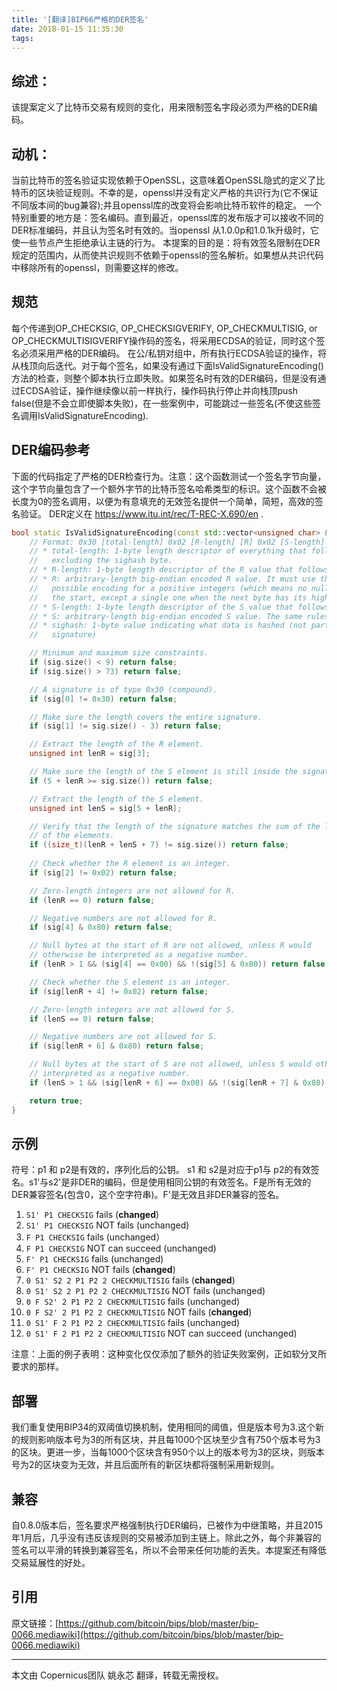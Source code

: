 ```yaml
---
title: '[翻译]BIP66严格的DER签名'
date: 2018-01-15 11:35:30
tags:
---
```

## 综述：
该提案定义了比特币交易有规则的变化，用来限制签名字段必须为严格的DER编码。
## 动机：
当前比特币的签名验证实现依赖于OpenSSL，这意味着OpenSSL隐式的定义了比特币的区块验证规则。不幸的是，openssl并没有定义严格的共识行为(它不保证不同版本间的bug兼容);并且openssl库的改变将会影响比特币软件的稳定。
一个特别重要的地方是：签名编码。直到最近，openssl库的发布版才可以接收不同的DER标准编码，并且认为签名时有效的。当openssl 从1.0.0p和1.0.1k升级时，它使一些节点产生拒绝承认主链的行为。
本提案的目的是：将有效签名限制在DER规定的范围内，从而使共识规则不依赖于openssl的签名解析。如果想从共识代码中移除所有的openssl，则需要这样的修改。
## 规范
每个传递到OP_CHECKSIG, OP_CHECKSIGVERIFY, OP_CHECKMULTISIG, or OP_CHECKMULTISIGVERIFY操作码的签名，将采用ECDSA的验证，同时这个签名必须采用严格的DER编码。
在公/私钥对组中，所有执行ECDSA验证的操作，将从栈顶向后迭代。对于每个签名，如果没有通过下面IsValidSignatureEncoding()方法的检查，则整个脚本执行立即失败。如果签名时有效的DER编码，但是没有通过ECDSA验证，操作继续像以前一样执行，操作码执行停止并向栈顶push false(但是不会立即使脚本失败)，在一些案例中，可能跳过一些签名(不使这些签名调用IsValidSignatureEncoding).
## DER编码参考
下面的代码指定了严格的DER检查行为。注意：这个函数测试一个签名字节向量，这个字节向量包含了一个额外字节的比特币签名哈希类型的标识。这个函数不会被长度为0的签名调用，以便为有意填充的无效签名提供一个简单，简短，高效的签名验证。
DER定义在 https://www.itu.int/rec/T-REC-X.690/en .
```c++
bool static IsValidSignatureEncoding(const std::vector<unsigned char> &sig) {
    // Format: 0x30 [total-length] 0x02 [R-length] [R] 0x02 [S-length] [S] [sighash]
    // * total-length: 1-byte length descriptor of everything that follows,
    //   excluding the sighash byte.
    // * R-length: 1-byte length descriptor of the R value that follows.
    // * R: arbitrary-length big-endian encoded R value. It must use the shortest
    //   possible encoding for a positive integers (which means no null bytes at
    //   the start, except a single one when the next byte has its highest bit set).
    // * S-length: 1-byte length descriptor of the S value that follows.
    // * S: arbitrary-length big-endian encoded S value. The same rules apply.
    // * sighash: 1-byte value indicating what data is hashed (not part of the DER
    //   signature)

    // Minimum and maximum size constraints.
    if (sig.size() < 9) return false;
    if (sig.size() > 73) return false;

    // A signature is of type 0x30 (compound).
    if (sig[0] != 0x30) return false;

    // Make sure the length covers the entire signature.
    if (sig[1] != sig.size() - 3) return false;

    // Extract the length of the R element.
    unsigned int lenR = sig[3];

    // Make sure the length of the S element is still inside the signature.
    if (5 + lenR >= sig.size()) return false;

    // Extract the length of the S element.
    unsigned int lenS = sig[5 + lenR];

    // Verify that the length of the signature matches the sum of the length
    // of the elements.
    if ((size_t)(lenR + lenS + 7) != sig.size()) return false;
 
    // Check whether the R element is an integer.
    if (sig[2] != 0x02) return false;

    // Zero-length integers are not allowed for R.
    if (lenR == 0) return false;

    // Negative numbers are not allowed for R.
    if (sig[4] & 0x80) return false;

    // Null bytes at the start of R are not allowed, unless R would
    // otherwise be interpreted as a negative number.
    if (lenR > 1 && (sig[4] == 0x00) && !(sig[5] & 0x80)) return false;

    // Check whether the S element is an integer.
    if (sig[lenR + 4] != 0x02) return false;

    // Zero-length integers are not allowed for S.
    if (lenS == 0) return false;

    // Negative numbers are not allowed for S.
    if (sig[lenR + 6] & 0x80) return false;

    // Null bytes at the start of S are not allowed, unless S would otherwise be
    // interpreted as a negative number.
    if (lenS > 1 && (sig[lenR + 6] == 0x00) && !(sig[lenR + 7] & 0x80)) return false;

    return true;
}
```
## 示例 
符号：p1 和 p2是有效的，序列化后的公钥。 s1 和 s2是对应于p1与 p2的有效签名。s1'与s2'是非DER的编码，但是使用相同公钥的有效签名。F是所有无效的DER兼容签名(包含0，这个空字符串)。F'是无效且非DER兼容的签名。

1. `S1' P1 CHECKSIG` fails (**changed**)
2. `S1' P1 CHECKSIG` NOT fails (unchanged)
3.  `F P1 CHECKSIG` fails (unchanged）
4.  `F P1 CHECKSIG` NOT can succeed (unchanged)
5. `F' P1 CHECKSIG` fails (unchanged)
6. `F' P1 CHECKSIG` NOT fails (**changed**)
7.  `0 S1' S2 2 P1 P2 2 CHECKMULTISIG` fails (**changed**)
8.  `0 S1' S2 2 P1 P2 2 CHECKMULTISIG` NOT fails (unchanged)
9. `0 F S2' 2 P1 P2 2 CHECKMULTISIG` fails (unchanged)
10. `0 F S2' 2 P1 P2 2 CHECKMULTISIG` NOT fails (**changed**)
11. `0 S1' F 2 P1 P2 2 CHECKMULTISIG` fails (unchanged)
12. `0 S1' F 2 P1 P2 2 CHECKMULTISIG` NOT can succeed (unchanged)


注意：上面的例子表明：这种变化仅仅添加了额外的验证失败案例，正如软分叉所要求的那样。
## 部署
我们重复使用BIP34的双阈值切换机制，使用相同的阈值，但是版本号为3.这个新的规则影响版本号为3的所有区块，并且每1000个区块至少含有750个版本号为3的区块。更进一步，当每1000个区块含有950个以上的版本号为3的区块，则版本号为2的区块变为无效，并且后面所有的新区块都将强制采用新规则。
## 兼容
自0.8.0版本后，签名要求严格强制执行DER编码，已被作为中继策略，并且2015年1月后，几乎没有违反该规则的交易被添加到主链上。除此之外，每个非兼容的签名可以平滑的转换到兼容签名，所以不会带来任何功能的丢失。本提案还有降低交易延展性的好处。
## 引用
原文链接：[https://github.com/bitcoin/bips/blob/master/bip-0066.mediawiki](https://github.com/bitcoin/bips/blob/master/bip-0066.mediawiki)

****
本文由 Copernicus团队 姚永芯 翻译，转载无需授权。

